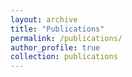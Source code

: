 ```yaml
---
layout: archive
title: "Publications"
permalink: /publications/
author_profile: true
collection: publications
---
```

